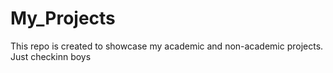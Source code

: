 # My_Projects
This repo is created to showcase my academic and non-academic projects.
Just checkinn boys
